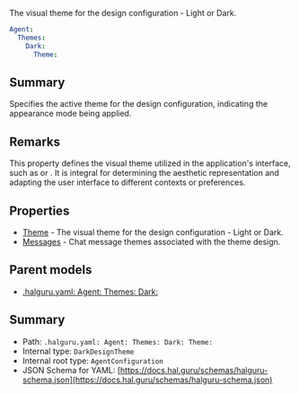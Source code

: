 <!--
title: Theme
description: The visual theme for the design configuration - Light or Dark.
version: 1.40.1-beta.2
generated: true
date: 2025-04-28
node: This file is generated by the command-line program: `halguru manual -c -m`
-->


The visual theme for the design configuration - Light or Dark.

```yaml
Agent:
  Themes:
    Dark:
      Theme:
```

## Summary

Specifies the active theme for the design configuration, indicating the appearance mode being applied.

## Remarks

This property defines the visual theme utilized in the application's interface, such as or . It is integral for determining the aesthetic representation and adapting the user interface to different contexts or preferences.

## Properties

* [Theme]((halguru)-agent-themes-dark-theme.md) - The visual theme for the design configuration - Light or Dark.
* [Messages]((halguru)-agent-themes-dark-messages.md) - Chat message themes associated with the theme design.

## Parent models

* [.halguru.yaml: Agent: Themes: Dark:]((halguru)-agent-themes-dark.md)
## Summary

* Path: `.halguru.yaml: Agent: Themes: Dark: Theme:`
* Internal type: `DarkDesignTheme`
* Internal root type: `AgentConfiguration`
* JSON Schema for YAML: [https://docs.hal.guru/schemas/halguru-schema.json](https://docs.hal.guru/schemas/halguru-schema.json)
